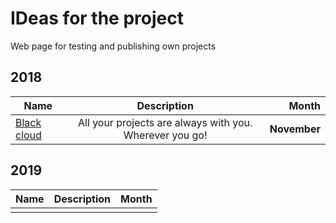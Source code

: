 # IDeas for the project

Web page for testing and publishing own projects

## 2018

| Name | Description | Month |
|---|:-:|--:|
| [Black cloud][1] | All your projects are always with you. Wherever you go! |**November**|

## 2019

| Name | Description | Month |
|---|:-:|--:|
|   |   |   |

[1]: |https://andrejsharapov.github.io/black-cloud/| "Black cloud · All your projects are always with you. Wherever you go!"
